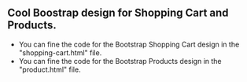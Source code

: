 ## Cool Boostrap design for Shopping Cart and Products.
- You can fine the code for the Bootstrap Shopping Cart design in the "shopping-cart.html" file.
- You can fine the code for the Bootstrap Products design in the "product.html" file.










